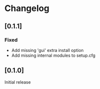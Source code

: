 # Changelog

## [0.1.1]
### Fixed
- Add missing 'gui' extra install option
- Add missing internal modules to setup.cfg

## [0.1.0]
Initial release
